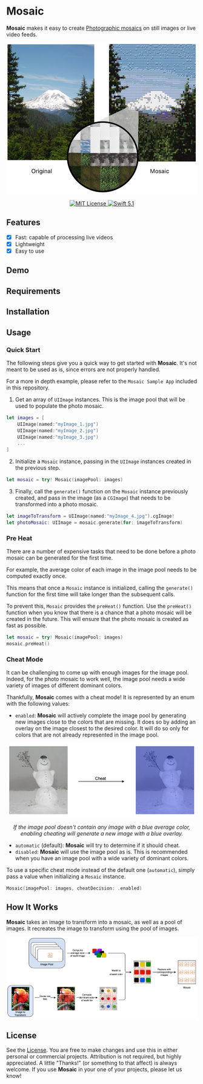 # Mosaic

**Mosaic** makes it easy to create <a href="https://en.wikipedia.org/wiki/Photographic_mosaic" target="_blank">Photographic mosaics</a> on still images or live video feeds.

<p align="center"><img src="https://github.com/Boris-Em/Mosaic/blob/master/Assets/Mosaic_Example.jpg"/></p>

<p align="center">
    <a href="LICENSE">
        <img src="https://img.shields.io/badge/license-MIT-brightgreen.svg" alt="MIT License">
    </a>
    <a href="https://swift.org">
        <img src="https://img.shields.io/badge/swift-5.1-brightgreen.svg" alt="Swift 5.1">
    </a>
</p>

## Features
- [x] Fast: capable of processing live videos
- [x] Lightweight
- [x] Easy to use

## Demo

## Requirements

## Installation

## Usage
### Quick Start
The following steps give you a quick way to get started with **Mosaic**. It's not meant to be used as is, since errors are not properly handled.

For a more in depth example, please refer to the `Mosaic Sample App` included in this repository.

1. Get an array of `UIImage` instances. This is the image pool that will be used to populate the photo mosaic.
```swift
let images = [
    UIImage(named:"myImage_1.jpg")
    UIImage(named:"myImage_2.jpg")
    UIImage(named:"myImage_3.jpg")
    ...
]
```

2. Initialize a `Mosaic` instance, passing in the `UIImage` instances created in the previous step.
```swift
let mosaic = try! Mosaic(imagePool: images)
```

3. Finally, call the `generate()` function on the `Mosaic` instance previously created, and pass in the image (as a `CGImage`) that needs to be transformed into a photo mosaic.
```swift
let imageToTransform = UIImage(named:"myImage_4.jpg").cgImage!
let photoMosaic: UIImage = mosaic.generate(for: imageToTransform)
```

### Pre Heat
There are a number of expensive tasks that need to be done before a photo mosaic can be generated for the first time.

For example, the average color of each image in the image pool needs to be computed exactly once.

This means that once a `Mosaic` instance is initialized, calling the `generate()` function for the first time will take longer than the subsequent calls.

To prevent this, `Mosaic` provides the `preHeat()` function.
Use the `preHeat()` function when you know that there is a chance that a photo mosaic will be created in the future. This will ensure that the photo mosaic is created as fast as possible.

```swift
let mosaic = try! Mosaic(imagePool: images)
mosaic.preHeat()
```

### Cheat Mode
It can be challenging to come up with enough images for the image pool.
Indeed, for the photo mosaic to work well, the image pool needs a wide variety of images of different dominant colors.

Thankfully, **Mosaic** comes with a cheat mode!
It is represented by an enum with the following values:
- `enabled`: **Mosaic** will actively complete the image pool by generating new images close to the colors that are missing. It does so by adding an overlay on the image closest to the desired color. It will do so only for colors that are not already represented in the image pool.

<p align="center"><img src="https://github.com/Boris-Em/Mosaic/blob/master/Assets/Mosaic_Cheat.jpg"/></p>

<p align="center"><i> If the image pool doesn't contain any image with a blue average color, enabling cheating will generate a new image with a blue overlay. </i></p>

- `automatic` (default): **Mosaic** will try to determine if it should cheat.
- `disabled`: **Mosaic** will use the image pool as is. This is recommended when you have an image pool with a wide variety of dominant colors.

To use a specific cheat mode instead of the default one (`automatic`), simply pass a value when initializing a `Mosaic` instance.

```swift
Mosaic(imagePool: images, cheatDecision: .enabled)
```

## How It Works

**Mosaic** takes an image to transform into a mosaic, as well as a pool of images. It recreates the image to transform using the pool of images.

<p align="center"><img src="https://github.com/Boris-Em/Mosaic/blob/master/Assets/Mosaic_Diagram.jpg"/></p>	

## License

See the [License](https://github.com/Boris-Em/Mosaic/blob/master/LICENSE). You are free to make changes and use this in either personal or commercial projects. Attribution is not required, but highly appreciated. A little "Thanks!" (or something to that affect) is always welcome. If you use **Mosaic** in your one of your projects, please let us know!
